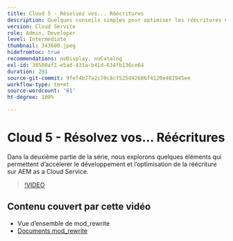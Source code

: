 ```yaml
---
title: Cloud 5 - Résolvez vos... Réécritures
description: Quelques conseils simples pour optimiser les réécritures et accélérer votre site.
version: Cloud Service
role: Admin, Developer
level: Intermediate
thumbnail: 343600.jpeg
hidefromtoc: true
recommendations: noDisplay, noCatalog
exl-id: 38580af1-e5ad-431a-b41d-634fb136ce64
duration: 291
source-git-commit: 9fef4b77a2c70c8cf525d42686f4120e481945ee
workflow-type: tm+mt
source-wordcount: '61'
ht-degree: 100%

---
```


# Cloud 5 - Résolvez vos... Réécritures

Dans la deuxième partie de la série, nous explorons quelques éléments qui permettent d’accélerer le développement et l’optimisation de la réécriture sur AEM as a Cloud Service.

>[!VIDEO](https://video.tv.adobe.com/v/343600?quality=12&learn=on)

## Contenu couvert par cette vidéo

+ Vue d’ensemble de mod_rewrite
+ [Documents mod_rewrite](https://httpd.apache.org/docs/current/mod/mod_rewrite.html)
